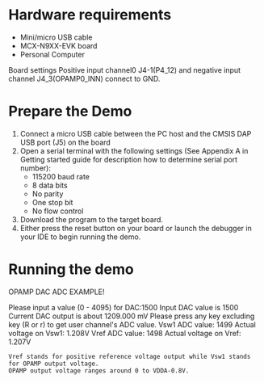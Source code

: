  Hardware requirements
=====================
- Mini/micro USB cable
- MCX-N9XX-EVK board
- Personal Computer

Board settings
Positive input channel0 J4-1(P4_12) and negative input channel J4_3(OPAMP0_INN) connect to GND.

Prepare the Demo
===============
1.  Connect a micro USB cable between the PC host and the CMSIS DAP USB port (J5) on the board
2.  Open a serial terminal with the following settings (See Appendix A in Getting started guide for description how to determine serial port number):
    - 115200 baud rate
    - 8 data bits
    - No parity
    - One stop bit
    - No flow control
3.  Download the program to the target board.
4.  Either press the reset button on your board or launch the debugger in your IDE to begin running the demo.

Running the demo
===============
OPAMP DAC ADC EXAMPLE!

Please input a value (0 - 4095) for DAC:1500
Input DAC value is 1500
Current DAC output is about 1209.000 mV
Please press any key excluding key (R or r) to get user channel's ADC value.
Vsw1 ADC value: 1499
Actual voltage on Vsw1: 1.208V
Vref ADC value: 1498
Actual voltage on Vref: 1.207V


~~~~~~~~~~~~~~~~~~~~~~~~~~~~~~~~~~~~
Vref stands for positive reference voltage output while Vsw1 stands for OPAMP output voltage. 
OPAMP output voltage ranges around 0 to VDDA-0.8V.